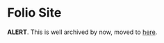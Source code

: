 # Folio Site

**ALERT**. This is well archived by now, moved to [here](https://github.com/rolandw-blog).
